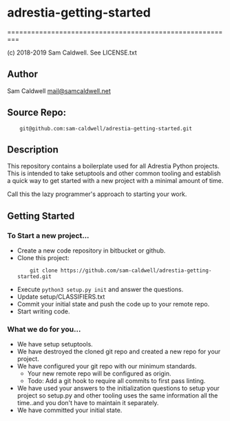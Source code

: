 # adrestia-getting-started
=========================================================

(c) 2018-2019 Sam Caldwell.  See LICENSE.txt

## Author
Sam Caldwell <mail@samcaldwell.net>

## Source Repo:
        git@github.com:sam-caldwell/adrestia-getting-started.git

## Description
This repository contains a boilerplate used for all Adrestia Python
projects.  This is intended to take setuptools and other common tooling
and establish a quick way to get started with a new project with a minimal
amount of time.

Call this the lazy programmer's approach to starting
your work.

## Getting Started
### To Start a new project...
* Create a new code repository in bitbucket or github.
* Clone this project:
    ```
        git clone https://github.com/sam-caldwell/adrestia-getting-started.git
    ```
* Execute `python3 setup.py init` and answer the questions.
* Update setup/CLASSIFIERS.txt
* Commit your initial state and push the code up to your remote repo.
* Start writing code.

### What we do for you...
* We have setup setuptools.
* We have destroyed the cloned git repo and created a new repo for your project.
* We have configured your git repo with our minimum standards.
    * Your new remote repo will be configured as origin.
    * Todo: Add a git hook to require all commits to first pass linting.
* We have used your answers to the initialization questions to
  setup your project so setup.py and other tooling uses the same information
  all the time..and you don't have to maintain it separately.
* We have committed your initial state.


